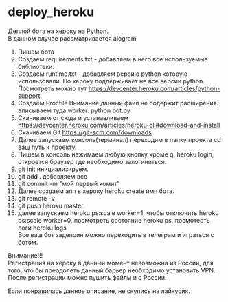 # deploy_heroku
Деплой бота на хероку на Python.<br>
В данном случае рассматривается aiogram<br>
1) Пишем бота <br>
2) Создаем requirements.txt - добавляем в него все используемые библиотеки.<br>
3) Создаем runtime.txt - добавляем версию python которую использовали. Но хероку поддерживает не все версии python. Посмотреть можно тут https://devcenter.heroku.com/articles/python-support <br>
4) Создаем Procfile Внимание данный фаил не содержит расширения. вписываем туда worker: python bot.py<br>
5) Скачиваем от сюда и устанавливаем  https://devcenter.heroku.com/articles/heroku-cli#download-and-install<br>
6) Скачиваем Git https://git-scm.com/downloads<br>
7) Далее запускаем консоль(терминал) переходим в папку проекта cd ваш путь к проекту.<br>
8) Пишем в консоль нажимаем любую кнопку кроме q, heroku login, откроется браузер где необходимо залогиниться.<br>
9) git init инициализируем.<br> 
10) git add . добавляем все<br> 
11) git commit -m "мой первый комит"<br>
12) Далее создаем апп в хероку heroku create имя бота.<br>
13) git remote -v <br>
14) git push heroku master<br> 
15) далее запускаем heroku ps:scale worker=1, чтобы отключить heroku ps:scale worker=0, посмотреть состояние heroku ps, посмотерть логи heroku logs<br>
Все ваш бот задепоин можно переходить в телеграм и играться с ботом.<br>

Внимание!!!<br>
Регистрация на хероку в данный момент невозможна из России, для того, что бы преодолеть данный барьер необходимо установить VPN.<br> 
После регистрации можно пушить файлы и с России. <br>

Если понравилась данное описание, не скупись на лайкусик.
